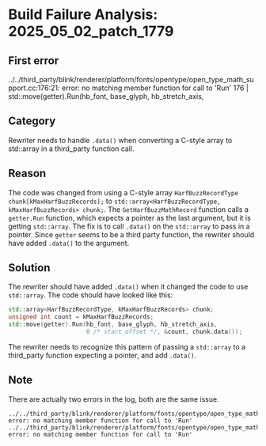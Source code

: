 # Build Failure Analysis: 2025_05_02_patch_1779

## First error

../../third_party/blink/renderer/platform/fonts/opentype/open_type_math_support.cc:176:21: error: no matching member function for call to 'Run'
  176 |   std::move(getter).Run(hb_font, base_glyph, hb_stretch_axis,

## Category
Rewriter needs to handle `.data()` when converting a C-style array to std::array in a third_party function call.

## Reason
The code was changed from using a C-style array `HarfBuzzRecordType chunk[kMaxHarfBuzzRecords];` to `std::array<HarfBuzzRecordType, kMaxHarfBuzzRecords> chunk;`. The `GetHarfBuzzMathRecord` function calls a `getter.Run` function, which expects a pointer as the last argument, but it is getting `std::array`. The fix is to call `.data()` on the `std::array` to pass in a pointer. Since `getter` seems to be a third party function, the rewriter should have added `.data()` to the argument.

## Solution
The rewriter should have added `.data()` when it changed the code to use `std::array`. The code should have looked like this:
```c++
std::array<HarfBuzzRecordType, kMaxHarfBuzzRecords> chunk;
unsigned int count = kMaxHarfBuzzRecords;
std::move(getter).Run(hb_font, base_glyph, hb_stretch_axis,
                      0 /* start_offset */, &count, chunk.data());
```
The rewriter needs to recognize this pattern of passing a `std::array` to a third_party function expecting a pointer, and add `.data()`.

## Note
There are actually two errors in the log, both are the same issue.
```
../../third_party/blink/renderer/platform/fonts/opentype/open_type_math_support.cc:176:21: error: no matching member function for call to 'Run'
../../third_party/blink/renderer/platform/fonts/opentype/open_type_math_support.cc:176:21: error: no matching member function for call to 'Run'